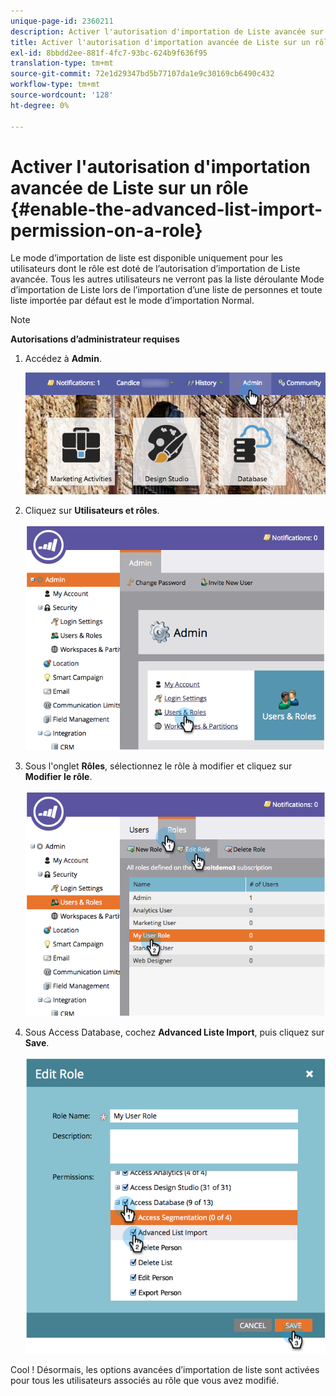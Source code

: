 ```yaml
---
unique-page-id: 2360211
description: Activer l'autorisation d'importation de Liste avancée sur un rôle - Docs Marketo - Documentation du produit
title: Activer l'autorisation d'importation avancée de Liste sur un rôle
exl-id: 8bbdd2ee-881f-4fc7-93bc-624b9f636f95
translation-type: tm+mt
source-git-commit: 72e1d29347bd5b77107da1e9c30169cb6490c432
workflow-type: tm+mt
source-wordcount: '128'
ht-degree: 0%

---
```


# Activer l&#39;autorisation d&#39;importation avancée de Liste sur un rôle {#enable-the-advanced-list-import-permission-on-a-role}

Le mode d’importation de liste est disponible uniquement pour les utilisateurs dont le rôle est doté de l’autorisation d’importation de Liste avancée. Tous les autres utilisateurs ne verront pas la liste déroulante Mode d’importation de Liste lors de l’importation d’une liste de personnes et toute liste importée par défaut est le mode d’importation Normal.

>[!NOTE]
>
>**Autorisations d’administrateur requises**

1. Accédez à **Admin**.

   ![](assets/adminhand-2.png)

1. Cliquez sur **Utilisateurs et rôles**.

   ![](assets/image2014-9-17-11-3a50-3a38.png)

1. Sous l&#39;onglet **Rôles**, sélectionnez le rôle à modifier et cliquez sur **Modifier le rôle**.

   ![](assets/image2014-9-17-11-3a51-3a49.png)

1. Sous Access Database, cochez **Advanced Liste Import**, puis cliquez sur **Save**.

   ![](assets/four-1.png)

Cool ! Désormais, les options avancées d’importation de liste sont activées pour tous les utilisateurs associés au rôle que vous avez modifié.
